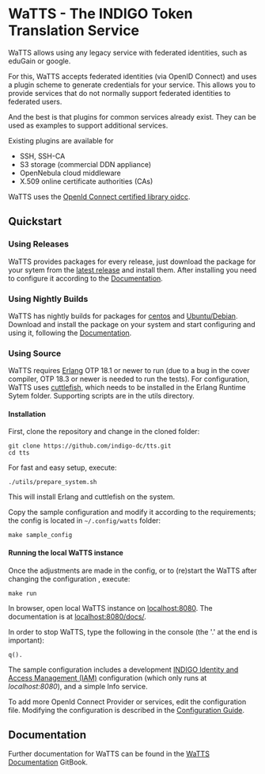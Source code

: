 # WaTTS - The INDIGO Token Translation Service

WaTTS allows using any legacy service with federated identities, such as
eduGain or google.

For this, WaTTS accepts federated identities (via OpenID Connect) and uses
a plugin scheme to generate credentials for your service. This allows you
to provide services that do not normally support federated identities to
federated users.

And the best is that plugins for common services already exist. They can
be used as examples to support additional services.

Existing plugins are available for 
- SSH, SSH-CA
- S3 storage (commercial DDN appliance)
- OpenNebula cloud middleware
- X.509 online certificate authorities (CAs)

WaTTS uses the [OpenId Connect certified library oidcc](https://github.com/indigo-dc/oidcc).

## Quickstart
### Using Releases
WaTTS provides packages for every release, just download the package for your sytem from
the [latest release](https://github.com/indigo-dc/tts/releases/latest) and install them.
After installing you need to configure it according to the [Documentation](https://indigo-dc.gitbooks.io/token-translation-service/content/config.html).

### Using Nightly Builds
WaTTS has nightly builds for packages for
[centos](https://jenkins.indigo-datacloud.eu:8080/job/tts-packaging/platform=bcentos7/) and
[Ubuntu/Debian](https://jenkins.indigo-datacloud.eu:8080/job/tts-packaging/platform=bubuntu14/).
Download and install the package on your system and start configuring and using it, following
the [Documentation](https://indigo-dc.gitbooks.io/token-translation-service/content/config.html).

### Using Source
WaTTS requires [Erlang](http://www.erlang.org/) OTP 18.1 or newer to run (due to a bug in the
cover compiler, OTP 18.3 or newer is needed to run the tests). For configuration, WaTTS uses
[cuttlefish](https://github.com/basho/cuttlefish), which needs to be installed in the Erlang
Runtime Sytem folder. Supporting scripts are in the utils directory.

#### Installation
First, clone the repository and change in the cloned folder:
```
git clone https://github.com/indigo-dc/tts.git
cd tts
```
<!-- If you do not have Erlang installed and want a fast and easy setup run: -->
For fast and easy setup, execute:
```
./utils/prepare_system.sh
```
This will install Erlang and cuttlefish on the system.

Copy the sample configuration and modify it according to the requirements; the config is located in
`~/.config/watts` folder:
```
make sample_config
```
#### Running the local WaTTS instance
Once the adjustments are made in the config, or to (re)start the WaTTS after
changing the configuration , execute:
```
make run
```
In browser, open local WaTTS instance on [localhost:8080](http://localhost:8080).
The documentation is at [localhost:8080/docs/](http://localhost:8080/docs/).


In order to stop WaTTS, type the following in the console
(the '.' at the end is important):
```
q().
```

The sample configuration includes a development [INDIGO Identity and Access Management (IAM)](https://github.com/indigo-iam/iam)
configuration (which only runs at _localhost:8080_), and a simple Info service.

To add more OpenId Connect Provider or services, edit the configuration file.
Modifying the configuration is described in the [Configuration Guide](https://indigo-dc.gitbooks.io/token-translation-service/content/config.html).


## Documentation
Further documentation for WaTTS can be found in the
[WaTTS Documentation](https://www.gitbook.com/book/indigo-dc/token-translation-service/details)
GitBook.
